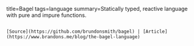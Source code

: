 title=Bagel
tags=language
summary=Statically typed, reactive language with pure and impure functions. 
~~~~~~

[Source](https://github.com/brundonsmith/bagel) | [Article](https://www.brandons.me/blog/the-bagel-language)

